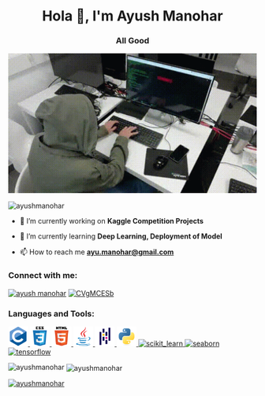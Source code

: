 <h1 align="center">Hola  👋, I'm Ayush Manohar</h1>
<h3 align="center">All Good</h3>

<p align="center"> <img src="https://github.com/ayushmanohar/ayushmanohar/blob/main/keyboard-thumbs.gif" width="700"/></p>

<p align="left"> <img src="https://komarev.com/ghpvc/?username=ayushmanohar&label=Profile%20views&color=0e75b6&style=flat" alt="ayushmanohar" /> </p>


- 🔭 I’m currently working on **Kaggle Competition Projects**

- 🌱 I’m currently learning **Deep Learning, Deployment of Model**

- 📫 How to reach me **ayu.manohar@gmail.com**

<h3 align="left">Connect with me:</h3>
<p align="left">
<a href="https://linkedin.com/in/ayush manohar" target="blank"><img align="center" src="https://raw.githubusercontent.com/rahuldkjain/github-profile-readme-generator/master/src/images/icons/Social/linked-in-alt.svg" alt="ayush manohar" height="30" width="40" /></a>
<a href="https://discord.gg/CVgMCESb" target="blank"><img align="center" src="https://raw.githubusercontent.com/rahuldkjain/github-profile-readme-generator/master/src/images/icons/Social/discord.svg" alt="CVgMCESb" height="30" width="40" /></a>
</p>

<h3 align="left">Languages and Tools:</h3>
<p align="left"> <a href="https://www.cprogramming.com/" target="_blank" rel="noreferrer"> <img src="https://raw.githubusercontent.com/devicons/devicon/master/icons/c/c-original.svg" alt="c" width="40" height="40"/> </a> <a href="https://www.w3schools.com/css/" target="_blank" rel="noreferrer"> <img src="https://raw.githubusercontent.com/devicons/devicon/master/icons/css3/css3-original-wordmark.svg" alt="css3" width="40" height="40"/> </a> <a href="https://www.w3.org/html/" target="_blank" rel="noreferrer"> <img src="https://raw.githubusercontent.com/devicons/devicon/master/icons/html5/html5-original-wordmark.svg" alt="html5" width="40" height="40"/> </a> <a href="https://www.java.com" target="_blank" rel="noreferrer"> <img src="https://raw.githubusercontent.com/devicons/devicon/master/icons/java/java-original.svg" alt="java" width="40" height="40"/> </a> <a href="https://pandas.pydata.org/" target="_blank" rel="noreferrer"> <img src="https://raw.githubusercontent.com/devicons/devicon/2ae2a900d2f041da66e950e4d48052658d850630/icons/pandas/pandas-original.svg" alt="pandas" width="40" height="40"/> </a> <a href="https://www.python.org" target="_blank" rel="noreferrer"> <img src="https://raw.githubusercontent.com/devicons/devicon/master/icons/python/python-original.svg" alt="python" width="40" height="40"/> </a> <a href="https://scikit-learn.org/" target="_blank" rel="noreferrer"> <img src="https://upload.wikimedia.org/wikipedia/commons/0/05/Scikit_learn_logo_small.svg" alt="scikit_learn" width="40" height="40"/> </a> <a href="https://seaborn.pydata.org/" target="_blank" rel="noreferrer"> <img src="https://seaborn.pydata.org/_images/logo-mark-lightbg.svg" alt="seaborn" width="40" height="40"/> </a> <a href="https://www.tensorflow.org" target="_blank" rel="noreferrer"> <img src="https://www.vectorlogo.zone/logos/tensorflow/tensorflow-icon.svg" alt="tensorflow" width="40" height="40"/> </a> </p>

<p><img align="left" src="https://github-readme-stats.vercel.app/api/top-langs?username=ayushmanohar&show_icons=true&locale=en&layout=compact" alt="ayushmanohar" /></p>



<p>&nbsp;<img align="center" src="https://github-readme-stats.vercel.app/api?username=ayushmanohar&show_icons=true&locale=en" alt="ayushmanohar" /></p>




<p align="left"> <a href="https://github.com/ryo-ma/github-profile-trophy"><img src="https://github-profile-trophy.vercel.app/?username=ayushmanohar" alt="ayushmanohar" /></a> </p>
